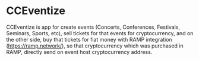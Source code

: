 # CCEventize

CCEventize is app for create events (Concerts,  Conferences, Festivals, Seminars, Sports, etc), sell tickets for that events for cryptocurrency, and on the other side, buy that tickets for fiat money with RAMP integration (https://ramp.network/), so that cryptocurrency which was purchased in RAMP, directly send on event host cryptocurrency address.
